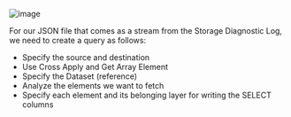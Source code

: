 


![image](https://github.com/user-attachments/assets/d3d7b299-e43c-4700-b996-a4619fd8b6e0)


For our JSON file that comes as a stream from the Storage Diagnostic Log, we need to create a query as follows:
- Specify the source and destination
- Use Cross Apply and Get Array Element
- Specify the Dataset (reference)
- Analyze the elements we want to fetch
- Specify each element and its belonging layer for writing the SELECT columns

